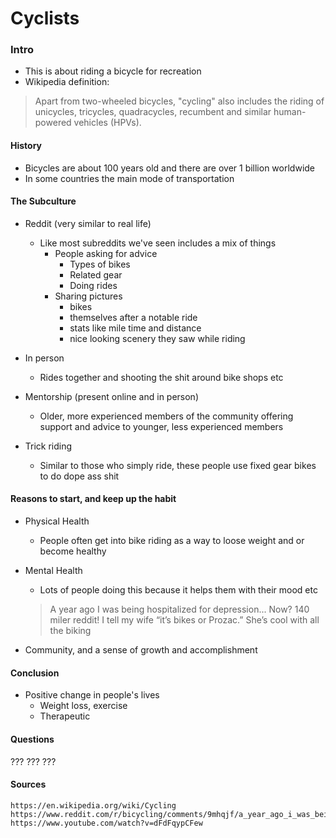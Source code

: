 Cyclists
===

### Intro
* This is about riding a bicycle for recreation
* Wikipedia definition:
> Apart from two-wheeled bicycles, "cycling" also includes the riding of unicycles, tricycles, quadracycles, recumbent and similar human-powered vehicles (HPVs).

#### History
* Bicycles are about 100 years old and there are over 1 billion worldwide
* In some countries the main mode of transportation

#### The Subculture
* Reddit (very similar to real life)
  * Like most subreddits we've seen includes a mix of things
    * People asking for advice 
      * Types of bikes
      * Related gear
      * Doing rides
    * Sharing pictures
      * bikes
      * themselves after a notable ride
      * stats like mile time and distance
      * nice looking scenery they saw while riding
* In person
  * Rides together and shooting the shit around bike shops etc

* Mentorship (present online and in person)
  *  Older, more experienced members of the community offering support and advice to younger, less
     experienced members
      
* Trick riding
  * Similar to those who simply ride, these people use fixed gear bikes to do dope ass shit

#### Reasons to start, and keep up the habit
* Physical Health
  * People often get into bike riding as a way to loose weight and or become healthy
* Mental Health
  * Lots of people doing this because it helps them with their mood etc
  > A year ago I was being hospitalized for depression... Now? 140 miler reddit! 
  > I tell my wife “it’s bikes or Prozac.” She’s cool with all the biking

* Community, and a sense of growth and accomplishment

#### Conclusion
* Positive change in people's lives
  * Weight loss, exercise
  * Therapeutic 

#### Questions
???
???
???

#### Sources
```
https://en.wikipedia.org/wiki/Cycling
https://www.reddit.com/r/bicycling/comments/9mhqjf/a_year_ago_i_was_being_hospitalized_for/
https://www.youtube.com/watch?v=dFdFqypCFew
```
